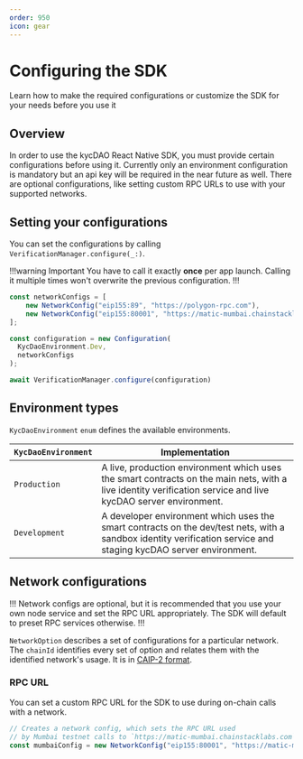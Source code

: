```yaml
---
order: 950
icon: gear
---
```


# Configuring the SDK

Learn how to make the required configurations or customize the SDK for your needs before you use it

## Overview

In order to use the kycDAO React Native SDK, you must provide certain configurations before using it. Currently only an environment configuration is mandatory but an api key will be required in the near future as well. There are optional configurations, like setting custom RPC URLs to use with your supported networks.

## Setting your configurations

You can set the configurations by calling `VerificationManager.configure(_:)`. 

!!!warning Important
You have to call it exactly **once** per app launch. Calling it multiple times won't overwrite the previous configuration.
!!!

```js
const networkConfigs = [
	new NetworkConfig("eip155:89", "https://polygon-rpc.com"),
	new NetworkConfig("eip155:80001", "https://matic-mumbai.chainstacklabs.com")
];

const configuration = new Configuration(
  KycDaoEnvironment.Dev, 
  networkConfigs
);

await VerificationManager.configure(configuration)
```

## Environment types

`KycDaoEnvironment` `enum` defines the available environments.

`KycDaoEnvironment` | Implementation
--- | ---
`Production` | A live, production environment which uses the smart contracts on the main nets, with a live identity verification service and live kycDAO server environment.
`Development` | A developer environment which uses the smart contracts on the dev/test nets, with a sandbox identity verification service and staging kycDAO server environment.

## Network configurations

!!!
Network configs are optional, but it is recommended that you use your own node service and set the RPC URL appropriately. The SDK will default to preset RPC services otherwise.
!!!

`NetworkOption` describes a set of configurations for a particular network. The `chainId` identifies every set of option and relates them with the identified network's usage. It is in [CAIP-2 format](https://github.com/ChainAgnostic/CAIPs/blob/master/CAIPs/caip-2.md).

### RPC URL

You can set a custom RPC URL for the SDK to use during on-chain calls with a network.

```js
// Creates a network config, which sets the RPC URL used 
// by Mumbai testnet calls to `https://matic-mumbai.chainstacklabs.com`
const mumbaiConfig = new NetworkConfig("eip155:80001", "https://matic-mumbai.chainstacklabs.com");
```


